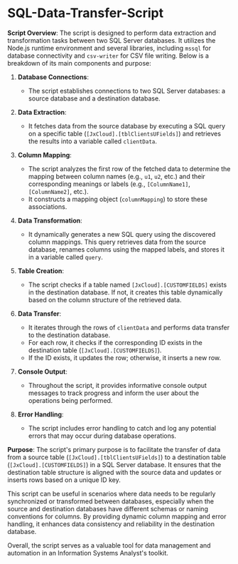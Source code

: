 # SQL-Data-Transfer-Script

**Script Overview**:
The script is designed to perform data extraction and transformation tasks between two SQL Server databases. It utilizes the Node.js runtime environment and several libraries, including `mssql` for database connectivity and `csv-writer` for CSV file writing. Below is a breakdown of its main components and purpose:

1. **Database Connections**:
   - The script establishes connections to two SQL Server databases: a source database and a destination database.

2. **Data Extraction**:
   - It fetches data from the source database by executing a SQL query on a specific table (`[JxCloud].[tblClientsUFields]`) and retrieves the results into a variable called `clientData`.

3. **Column Mapping**:
   - The script analyzes the first row of the fetched data to determine the mapping between column names (e.g., `u1`, `u2`, etc.) and their corresponding meanings or labels (e.g., `[ColumnName1]`, `[ColumnName2]`, etc.).
   - It constructs a mapping object (`columnMapping`) to store these associations.

4. **Data Transformation**:
   - It dynamically generates a new SQL query using the discovered column mappings. This query retrieves data from the source database, renames columns using the mapped labels, and stores it in a variable called `query`.

5. **Table Creation**:
   - The script checks if a table named `[JxCloud].[CUSTOMFIELDS]` exists in the destination database. If not, it creates this table dynamically based on the column structure of the retrieved data.

6. **Data Transfer**:
   - It iterates through the rows of `clientData` and performs data transfer to the destination database.
   - For each row, it checks if the corresponding ID exists in the destination table (`[JxCloud].[CUSTOMFIELDS]`).
   - If the ID exists, it updates the row; otherwise, it inserts a new row.

7. **Console Output**:
   - Throughout the script, it provides informative console output messages to track progress and inform the user about the operations being performed.

8. **Error Handling**:
   - The script includes error handling to catch and log any potential errors that may occur during database operations.

**Purpose**:
The script's primary purpose is to facilitate the transfer of data from a source table (`[JxCloud].[tblClientsUFields]`) to a destination table (`[JxCloud].[CUSTOMFIELDS]`) in a SQL Server database. It ensures that the destination table structure is aligned with the source data and updates or inserts rows based on a unique ID key.

This script can be useful in scenarios where data needs to be regularly synchronized or transformed between databases, especially when the source and destination databases have different schemas or naming conventions for columns. By providing dynamic column mapping and error handling, it enhances data consistency and reliability in the destination database.

Overall, the script serves as a valuable tool for data management and automation in an Information Systems Analyst's toolkit.
